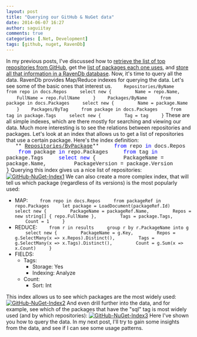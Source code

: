 ```yaml
---
layout: post
title: "Querying our GitHub & NuGet data"
date: 2014-06-07 16:27
author: saguiitay
comments: true
categories: [.Net, Development]
tags: [github, nuget, RavenDb]
---
```

In my previous posts, I've discussed how to [retrieve the list of top repositories from GitHub](http://itaysagui.wordpress.com/2014/06/03/playing-with-github-api-octokit-net/), get the [list of packages each one uses](http://itaysagui.wordpress.com/2014/06/04/getting-all-nuget-packages-used-by-a-github-repository/), and [store all that information in a RavenDb database](http://itaysagui.wordpress.com/2014/06/06/modeling-github-repositories-and-nuget-packages/). Now, it's time to query all the data. RavenDb provides Map/Reduce indexes for querying the data. Let's see some of the basic ones that interest us. `    Repositories/ByName     from repo in docs.Repos     select new {         Name = repo.Name,         FullName = repo.FullName     }` `    Packages/ByName     from package in docs.Packages     select new {         Name = package.Name     }` `    Packages/ByTag     from package in docs.Packages     from tag in package.Tags     select new {         Tag = tag     }` These are all simple indexes, which are there mostly for searching and viewing our data. Much more interesting is to see the relations between repositories and packages. Let's look at an index that allows us to get a list of repositories that use a certain package. Here's the index definition: <span style="font-family:Courier New;">   ** <span style="text-decoration:underline;">Repositories/ByPackage</span>** <span style="font-family:Courier New;"><span style="color:blue;">    from</span> repo <span style="color:blue;">in</span> docs<span class="sc10">.</span>Repos</span> </span><span style="font-family:Courier New;"><span style="color:blue;">    from</span> package <span style="color:blue;">in</span> <span style="font-family:Courier New;">repo</span><span class="sc10">.</span>Packages <span style="color:blue;">    from</span> tag <span style="color:blue;">in</span> package<span class="sc10">.</span>Tags <span style="color:blue;">    select</span> <span style="color:blue;">new</span> <span class="sc10">{</span> <span style="color:blue;"><span style="font-family:Courier New;">    </span></span><span style="color:blue;"><span style="font-family:Courier New;">    </span></span>PackageName = package.Name, <span style="color:blue;"><span style="font-family:Courier New;">    </span></span><span style="color:blue;"><span style="font-family:Courier New;">    </span></span>PackageVersion = package.Version <span class="sc10"><span style="color:blue;"><span style="font-family:Courier New;">    </span></span>}</span></span> Querying this index gives us a nice list of repositories: [![GitHub-NuGet-Index1]({{site.url}}/images/github-nuget-index1.png)](https://itaysagui.files.wordpress.com/2014/06/github-nuget-index1.png) We can also create a more complex index, that will tell us which package (regardless of its versions) is the most popularly used:

-   MAP: `    from repo in docs.Repos     from packageRef in repo.Packages     let package = LoadDocument(packageRef.Id)     select new {         PackageName = packageRef.Name,         Repos = new string[] { repo.FullName },         Tags = package.Tags,         Count = 1     }`
-   REDUCE: `    from r in results     group r by r.PackageName into g     select new {         PackageName = g.Key,         Repos = g.SelectMany(x => x.Repos).Distinct(),         Tags = g.SelectMany(x => x.Tags).Distinct(),         Count = g.Sum(x => x.Count)     }`
-   FIELDS:
    -   Tags:
        -   Storage: Yes
        -   Indexing: Analyze
    -   Count:
        -   Sort: Int

This index allows us to see which packages are the most widely used: [![GitHub-NuGet-Index2]({{site.url}}/images/github-nuget-index2.png)](https://itaysagui.files.wordpress.com/2014/06/github-nuget-index2.png) And even drill further into the data, and for example, see which of the packages that have the "sql" tag is most widely used (and by which repositories): [![GitHub-NuGet-Index3]({{site.url}}/images/github-nuget-index3.png)](https://itaysagui.files.wordpress.com/2014/06/github-nuget-index3.png) Here I've shown you how to query the data. In my next post, I'll try to gain some insights from the data, and see if I can see some usage patterns.


